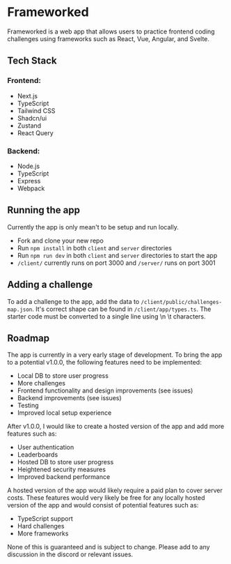 # Frameworked

Frameworked is a web app that allows users to practice frontend coding challenges using frameworks such as React, Vue, Angular, and Svelte.

## Tech Stack

### Frontend:

-   Next.js
-   TypeScript
-   Tailwind CSS
-   Shadcn/ui
-   Zustand
-   React Query

### Backend:

-   Node.js
-   TypeScript
-   Express
-   Webpack

## Running the app

Currently the app is only mean't to be setup and run locally.

-   Fork and clone your new repo
-   Run `npm install` in both `client` and `server` directories
-   Run `npm run dev` in both `client` and `server` directories to start the app
-   `/client/` currently runs on port 3000 and `/server/` runs on port 3001

## Adding a challenge

To add a challenge to the app, add the data to `/client/public/challenges-map.json`. It's correct shape can be found in `/client/app/types.ts`. The starter code must be converted to a single line using \n \t characters.

## Roadmap

The app is currently in a very early stage of development. To bring the app to a potential v1.0.0, the following features need to be implemented:

-   Local DB to store user progress
-   More challenges
-   Frontend functionality and design improvements (see issues)
-   Backend improvements (see issues)
-   Testing
-   Improved local setup experience

After v1.0.0, I would like to create a hosted version of the app and add more features such as:

-   User authentication
-   Leaderboards
-   Hosted DB to store user progress
-   Heightened security measures
-   Improved backend performance

A hosted version of the app would likely require a paid plan to cover server costs. These features would very likely be free for any locally hosted version of the app and would consist of potential features such as:

-   TypeScript support
-   Hard challenges
-   More frameworks

None of this is guaranteed and is subject to change. Please add to any discussion in the discord or relevant issues.
